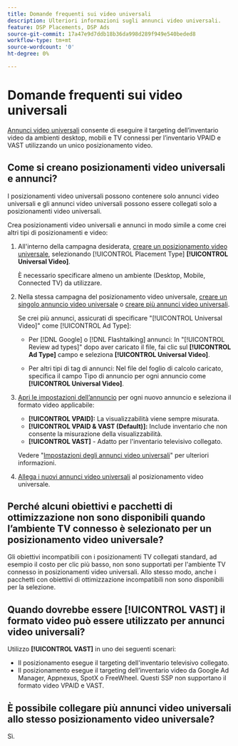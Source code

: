 ```yaml
---
title: Domande frequenti sui video universali
description: Ulteriori informazioni sugli annunci video universali.
feature: DSP Placements, DSP Ads
source-git-commit: 17a47e9d7ddb18b36da998d289f949e540beded8
workflow-type: tm+mt
source-wordcount: '0'
ht-degree: 0%

---
```


# Domande frequenti sui video universali

[Annunci video universali](/help/dsp/campaign-management/ads/ad-about.md) consente di eseguire il targeting dell’inventario video da ambienti desktop, mobili e TV connessi per l’inventario VPAID e VAST utilizzando un unico posizionamento video.

## Come si creano posizionamenti video universali e annunci?

I posizionamenti video universali possono contenere solo annunci video universali e gli annunci video universali possono essere collegati solo a posizionamenti video universali.

Crea posizionamenti video universali e annunci in modo simile a come crei altri tipi di posizionamenti e video:

1. All&#39;interno della campagna desiderata, [creare un posizionamento video universale](/help/dsp/campaign-management/placements/placement-create.md), selezionando [!UICONTROL Placement Type] **[!UICONTROL Universal Video]**.

   È necessario specificare almeno un ambiente (Desktop, Mobile, Connected TV) da utilizzare.

1. Nella stessa campagna del posizionamento video universale, [creare un singolo annuncio video universale](/help/dsp/campaign-management/ads/ad-create.md) o [creare più annunci video universali](/help/dsp/campaign-management/ads/ad-create-multiple.md).

   Se crei più annunci, assicurati di specificare &quot;[!UICONTROL Universal Video]&quot; come [!UICONTROL Ad Type]:

   * Per [!DNL Google] o [!DNL Flashtalking] annunci: In &quot;[!UICONTROL Review ad types]&quot; dopo aver caricato il file, fai clic sul **[!UICONTROL Ad Type]** campo e seleziona **[!UICONTROL Universal Video]**.

   * Per altri tipi di tag di annunci: Nel file del foglio di calcolo caricato, specifica il campo Tipo di annuncio per ogni annuncio come **[!UICONTROL Universal Video]**.

1. [Apri le impostazioni dell’annuncio](/help/dsp/campaign-management/ads/ad-edit.md) per ogni nuovo annuncio e seleziona il formato video applicabile:

   * **[!UICONTROL VPAID]:** La visualizzabilità viene sempre misurata.
   * **[!UICONTROL VPAID & VAST (Default)]:** Include inventario che non consente la misurazione della visualizzabilità.
   * **[!UICONTROL VAST]** - Adatto per l&#39;inventario televisivo collegato.

   Vedere &quot;[Impostazioni degli annunci video universali](/help/dsp/campaign-management/ads/ad-settings-universal-video.md)&quot; per ulteriori informazioni.

1. [Allega i nuovi annunci video universali](/help/dsp/campaign-management/ads/ad-attach-to-placement.md) al posizionamento video universale.

## Perché alcuni obiettivi e pacchetti di ottimizzazione non sono disponibili quando l’ambiente TV connesso è selezionato per un posizionamento video universale?

Gli obiettivi incompatibili con i posizionamenti TV collegati standard, ad esempio il costo per clic più basso, non sono supportati per l&#39;ambiente TV connesso in posizionamenti video universali. Allo stesso modo, anche i pacchetti con obiettivi di ottimizzazione incompatibili non sono disponibili per la selezione.

## Quando dovrebbe essere **[!UICONTROL VAST]** il formato video può essere utilizzato per annunci video universali?

Utilizzo **[!UICONTROL VAST]** in uno dei seguenti scenari:

* Il posizionamento esegue il targeting dell&#39;inventario televisivo collegato.
* Il posizionamento esegue il targeting dell’inventario video da Google Ad Manager, Appnexus, SpotX o FreeWheel. Questi SSP non supportano il formato video VPAID e VAST.

## È possibile collegare più annunci video universali allo stesso posizionamento video universale?

Sì.
